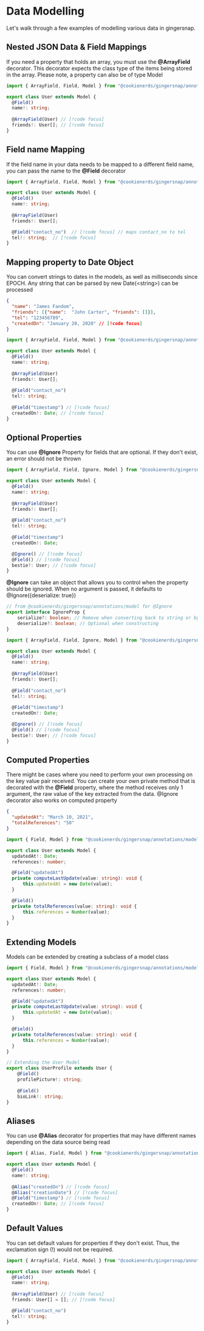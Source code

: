 # Data Modelling

Let's walk through a few examples of modelling various data in gingersnap.

## Nested JSON Data & Field Mappings

If you need a property that holds an array, you must use the **@ArrayField** decorator. This decorator expects the class
type of the items being stored in the array. Please note, a property can also be of type Model
```ts
import { ArrayField, Field, Model } from "@cookienerds/gingersnap/annotations/model";

export class User extends Model {
  @Field()
  name!: string;
  
  @ArrayField(User) // [!code focus]
  friends!: User[]; // [!code focus]
}
```

## Field name Mapping

If the field name in your data needs to be mapped to a different field name, you can pass the name to the **@Field**
decorator

```ts
import { ArrayField, Field, Model } from "@cookienerds/gingersnap/annotations/model";

export class User extends Model {
  @Field()
  name!: string;
  
  @ArrayField(User)
  friends!: User[];

  @Field("contact_no")  // [!code focus] // maps contact_no to tel
  tel!: string;  // [!code focus]
}
```

## Mapping property to Date Object

You can convert strings to dates in the models, as well as milliseconds since EPOCH. Any string that can be parsed by
new Date(\<string\>) can be processed

```json
{
  "name": "James Fandom",
  "friends": [{"name":  "John Carter", "friends": []}],
  "tel": "123456789",
  "createdOn": "January 20, 2020" // [!code focus]
}
```

```ts
import { ArrayField, Field, Model } from "@cookienerds/gingersnap/annotations/model";

export class User extends Model {
  @Field() 
  name!: string;
  
  @ArrayField(User) 
  friends!: User[];
  
  @Field("contact_no") 
  tel!: string;
  
  @Field("timestamp") // [!code focus]
  createdOn!: Date; // [!code focus]
}
```

## Optional Properties

You can use **@Ignore** Property for fields that are optional. If they don't exist, an error should not be thrown

```ts
import { ArrayField, Field, Ignore, Model } from "@cookienerds/gingersnap/annotations/model";

export class User extends Model {
  @Field() 
  name!: string;
  
  @ArrayField(User) 
  friends!: User[];
  
  @Field("contact_no") 
  tel!: string;
  
  @Field("timestamp") 
  createdOn!: Date;

  @Ignore() // [!code focus]
  @Field() // [!code focus]
  bestie?: User; // [!code focus]
}
```

**@Ignore** can take an object that allows you to control when the property should be ignored. When no argument is
passed, it defaults to @Ignore({deserialize: true})

```ts
// from @cookienerds/gingersnap/annotations/model for @Ignore
export interface IgnoreProp { 
    serialize?: boolean; // Remove when converting back to string or bytes
    deserialize?: boolean; // Optional when constructing
}
```

```ts
import { ArrayField, Field, Ignore, Model } from "@cookienerds/gingersnap/annotations/model";

export class User extends Model {
  @Field() 
  name!: string;
  
  @ArrayField(User) 
  friends!: User[];
  
  @Field("contact_no") 
  tel!: string;
  
  @Field("timestamp") 
  createdOn!: Date;

  @Ignore() // [!code focus]
  @Field() // [!code focus]
  bestie?: User; // [!code focus]
}
```

## Computed Properties

There might be cases where you need to perform your own processing on the key value pair received. You can create your
own private method that is decorated with the **@Field** property, where the method receives only 1 argument, the raw
value of the key extracted from the data. @Ignore decorator also works on computed property
```json
{
  "updatedAt": "March 10, 2021",
  "totalReferences": "50"
}
```

```ts
import { Field, Model } from "@cookienerds/gingersnap/annotations/model";

export class User extends Model {
  updatedAt!: Date;
  references!: number;

  @Field("updatedAt")
  private computeLastUpdate(value: string): void {
      this.updatedAt = new Date(value);
  }

  @Field()
  private totalReferences(value: string): void {
      this.references = Number(value);
  }
}
```

## Extending Models

Models can be extended by creating a subclass of a model class
```ts
import { Field, Model } from "@cookienerds/gingersnap/annotations/model";

export class User extends Model {
  updatedAt!: Date;
  references!: number;

  @Field("updatedAt")
  private computeLastUpdate(value: string): void {
      this.updatedAt = new Date(value);
  }

  @Field()
  private totalReferences(value: string): void {
      this.references = Number(value);
  }
}

// Extending the User Model
export class UserProfile extends User {
    @Field() 
    profilePicture!: string;
    
    @Field() 
    bioLink!: string;
}
```

## Aliases

You can use **@Alias** decorator for properties that may have different names depending on the data source being read

```ts
import { Alias, Field, Model } from "@cookienerds/gingersnap/annotations/model";

export class User extends Model {
  @Field() 
  name!: string;
  
  @Alias("createdOn") // [!code focus]
  @Alias("creationDate") // [!code focus]
  @Field("timestamp") // [!code focus]
  createdOn!: Date; // [!code focus]
}
```

## Default Values

You can set default values for properties if they don't exist. Thus, the exclamation sign (!) would not be required.

```ts
import { ArrayField, Field, Model } from "@cookienerds/gingersnap/annotations/model";

export class User extends Model {
  @Field()
  name!: string;
  
  @ArrayField(User) // [!code focus]
  friends: User[] = []; // [!code focus]

  @Field("contact_no")
  tel!: string;
}
```
